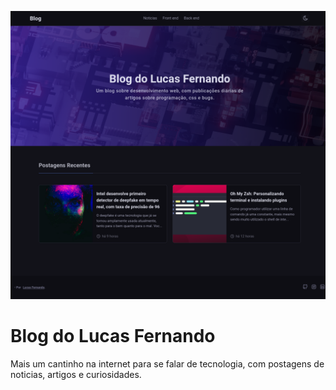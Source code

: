 ![Preview Blog](./doc/preview.png)

# Blog do Lucas Fernando

Mais um cantinho na internet para se falar de tecnologia, com postagens de noticias, artigos e curiosidades.